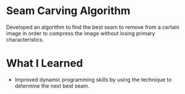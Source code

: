 # Seam Carving Algorithm
Developed an algorithm to find the best seam to remove from a certain image in order to compress the image without losing primary characteristics.

# What I Learned

* Improved dynamic programming skills by using the technique to determine the next best seam.
